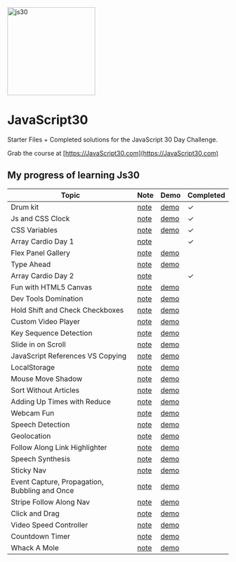 ﻿
<img src="https://res.cloudinary.com/wesbos/image/fetch/w_700,q_auto,f_auto/https://courses.wesbos.com/images/JS3-social-share.png" alt="js30" width="200"/>

# JavaScript30

Starter Files + Completed solutions for the JavaScript 30 Day Challenge.

Grab the course at [https://JavaScript30.com](https://JavaScript30.com)

## My progress of learning Js30

  Topic           | Note  | Demo | Completed |
| ------------ | ----  | --- | ----- |
| Drum kit | [note](https://github.com/Becklin/JavaScript30/wiki/Day1) | [demo](https://codepen.io/beckyenwen/pen/oNZZeVZ) | &check; |
|Js and CSS Clock | [note](https://github.com/Becklin/JavaScript30/wiki/Day2) |[demo](https://codepen.io/beckyenwen/pen/oNZwzZK) |&check;|
|CSS Variables | [note](https://github.com/Becklin/JavaScript30/wiki/Day3) |[demo](https://codepen.io/beckyenwen/pen/qBrXMYg) |&check;|
|Array Cardio Day 1| [note](https://github.com/Becklin/JavaScript30/wiki/Day4) ||&check;|
|Flex Panel Gallery| [note](https://github.com/Becklin/JavaScript30/wiki/Day5) |[demo]() | |
|Type Ahead| [note](https://github.com/Becklin/JavaScript30/wiki/Day6) |[demo]() | |
|Array Cardio Day 2| [note](https://github.com/Becklin/JavaScript30/wiki/Day7) ||&check;|
|Fun with HTML5 Canvas| [note](https://github.com/Becklin/JavaScript30/wiki/Day8) |[demo]() | |
|Dev Tools Domination| [note](https://github.com/Becklin/JavaScript30/wiki/Day9) |[demo]() | |
|Hold Shift and Check Checkboxes| [note](https://github.com/Becklin/JavaScript30/wiki/Day10) |[demo]() | |
|Custom Video Player| [note](https://github.com/Becklin/JavaScript30/wiki/Day11) |[demo]() | |
|Key Sequence Detection| [note](https://github.com/Becklin/JavaScript30/wiki/Day12) |[demo]() | |
|Slide in on Scroll| [note](https://github.com/Becklin/JavaScript30/wiki/Day13) |[demo]() | |
|JavaScript References VS Copying| [note](https://github.com/Becklin/JavaScript30/wiki/Day14) |[demo]() | |
|LocalStorage| [note](https://github.com/Becklin/JavaScript30/wiki/Day15) |[demo]() | |
|Mouse Move Shadow| [note](https://github.com/Becklin/JavaScript30/wiki/Day16) |[demo]() | |
|Sort Without Articles| [note](https://github.com/Becklin/JavaScript30/wiki/Day17) |[demo]() | |
|Adding Up Times with Reduce| [note](https://github.com/Becklin/JavaScript30/wiki/Day18) |[demo]() | |
|Webcam Fun| [note](https://github.com/Becklin/JavaScript30/wiki/Day19) |[demo]() | |
|Speech Detection| [note](https://github.com/Becklin/JavaScript30/wiki/Day20) |[demo]() | |
|Geolocation| [note](https://github.com/Becklin/JavaScript30/wiki/Day21) |[demo]() | |
|Follow Along Link Highlighter| [note](https://github.com/Becklin/JavaScript30/wiki/Day22) |[demo]() | |
|Speech Synthesis| [note](https://github.com/Becklin/JavaScript30/wiki/Day23) |[demo]() | |
|Sticky Nav| [note](https://github.com/Becklin/JavaScript30/wiki/Day24) |[demo]() | |
|Event Capture, Propagation, Bubbling and Once| [note](https://github.com/Becklin/JavaScript30/wiki/Day25) |[demo]() | |
|Stripe Follow Along Nav| [note](https://github.com/Becklin/JavaScript30/wiki/Day26) |[demo]() | |
|Click and Drag| [note](https://github.com/Becklin/JavaScript30/wiki/Day27) |[demo]() | |
|Video Speed Controller| [note](https://github.com/Becklin/JavaScript30/wiki/Day28) |[demo]() | |
|Countdown Timer| [note](https://github.com/Becklin/JavaScript30/wiki/Day29) |[demo]() | |
|Whack A Mole| [note](https://github.com/Becklin/JavaScript30/wiki/Day30) |[demo]() | |



